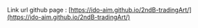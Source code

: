 Link url github page : [https://ido-aim.github.io/2ndB-tradingArt/](https://ido-aim.github.io/2ndB-tradingArt/)

